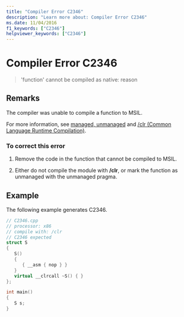 ```yaml
---
title: "Compiler Error C2346"
description: "Learn more about: Compiler Error C2346"
ms.date: 11/04/2016
f1_keywords: ["C2346"]
helpviewer_keywords: ["C2346"]
---
```

# Compiler Error C2346

> 'function' cannot be compiled as native: reason

## Remarks

The compiler was unable to compile a function to MSIL.

For more information, see [managed, unmanaged](../../preprocessor/managed-unmanaged.md) and [/clr (Common Language Runtime Compilation)](../../build/reference/clr-common-language-runtime-compilation.md).

### To correct this error

1. Remove the code in the function that cannot be compiled to MSIL.

1. Either do not compile the module with **/clr**, or mark the function as unmanaged with the unmanaged pragma.

## Example

The following example generates C2346.

```cpp
// C2346.cpp
// processor: x86
// compile with: /clr
// C2346 expected
struct S
{
   S()
   {
      { __asm { nop } }
   }
   virtual __clrcall ~S() { }
};

int main()
{
   S s;
}
```
